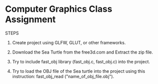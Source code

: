 # Computer Graphics Class Assignment 

STEPS 
1. Create project using GLFW, GLUT, or other frameworks.  

2. Download the Sea Turtle from the free3d.com and Extract the zip file. 

3. Try to include fast_obj library (fast_obj.c, fast_obj.c) into the project. 

4. Try to load the OBJ file of the Sea turtle into the project using this instruction: fast_obj_read ("name_of_obj_file.obj"). 

